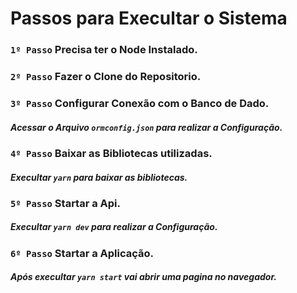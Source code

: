 # Passos para Execultar o Sistema

### `1º Passo` Precisa ter o Node Instalado.

### `2º Passo` Fazer o Clone do Repositorio.

### `3º Passo` Configurar Conexão com o Banco de Dado.

##### Acessar o Arquivo `ormconfig.json` para realizar a Configuração.

### `4º Passo` Baixar as Bibliotecas utilizadas.

##### Execultar `yarn` para baixar as bibliotecas.

### `5º Passo` Startar a Api.

##### Execultar `yarn dev` para realizar a Configuração.

### `6º Passo` Startar a Aplicação.

##### Após execultar `yarn start` vai abrir uma pagina no navegador.
